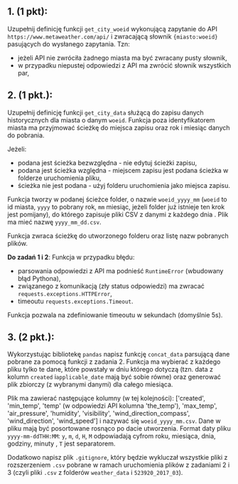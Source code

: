 ## 1. (1 pkt):
Uzupełnij definicję funkcji `get_city_woeid` wykonującą zapytanie do API
`https://www.metaweather.com/api/` i zwracającą słownik `{miasto:woeid}`
pasujących do wysłanego zapytania. Tzn:
- jeżeli API nie zwróciła żadnego miasta ma być zwracany pusty słownik,
- w przypadku niepustej odpowiedzi z API ma zwrócić słownik wszystkich par,
    
## 2. (1 pkt.):
Uzupełnij definicję funkcji `get_city_data` służącą do zapisu danych 
historycznych dla miasta o danym `woeid`. 
Funkcja poza identyfikatorem miasta ma przyjmować ścieżkę do miejsca zapisu 
oraz rok i miesiąc danych do pobrania. 

Jeżeli:
 - podana jest ścieżka bezwzględna - nie edytuj ścieżki zapisu,
 - podana jest ścieżka względna - miejscem zapisu jest podana ścieżka 
 w folderze uruchomienia pliku,
 - ścieżka nie jest podana - użyj folderu uruchomienia jako miejsca zapisu.

Funkcja tworzy w podanej ścieżce folder, o nazwie `woeid_yyyy_mm` 
(`woeid` to id miasta, `yyyy` to pobrany rok, `mm` miesiąc, 
jeżeli folder już istnieje ten krok jest pomijany), 
do którego zapisuje pliki CSV z danymi z każdego dnia .
Plik ma mieć nazwę `yyyy_mm_dd.csv`. 

Funkcja zwraca ścieżkę do utworzonego folderu oraz listę nazw pobranych plików.

**Do zadań 1 i 2**:
Funkcja w przypadku błędu:
- parsowania odpowiedzi z API ma podnieść `RuntimeError` (wbudowany błąd Pythona),
- związanego z komunikacją (zły status odpowiedzi) ma zwracać 
`requests.exceptions.HTTPError`,
- timeoutu `requests.exceptions.Timeout`.

Funkcja pozwala na zdefiniowanie timeoutu w sekundach (domyślnie 5s).

## 3. (2 pkt.):
Wykorzystując bibliotekę `pandas` napisz funkcję  `concat_data` parsującą 
dane pobrane za pomocą funkcji z zadania 2. Funkcja ma wybierać 
z każdego pliku tylko te dane, które powstały w dniu którego dotyczą 
(tzn. data z kolumn `created` i`applicable_date` mają być sobie równe)
oraz generować plik zbiorczy (z wybranymi danymi) dla całego miesiąca. 

Plik ma zawierać następujące kolumny (w tej kolejności):
['created',
'min_temp',
'temp' (w odpowiedzi API kolumna 'the_temp'),
'max_temp',
'air_pressure',
'humidity',
'visibility',
'wind_direction_compass',
'wind_direction',
'wind_speed']
i nazywać się `woeid_yyyy_mm.csv`. Dane w pliku mają być posortowane 
rosnąco po dacie utworzenia. Format daty pliku `yyyy-mm-ddTHH:MM`: 
`y`, `m`, `d`, `H`, `M` odpowiadają cyfrom roku, miesiąca, dnia, godziny, 
minuty , `T` jest separatorem. 

Dodatkowo napisz plik `.gitignore`, który będzie wykluczał wszystkie pliki 
z rozszerzeniem `.csv` pobrane w ramach uruchomienia plików 
z zadaniami 2 i 3 (czyli pliki `.csv` z folderów `weather_data` 
i `523920_2017_03`).
